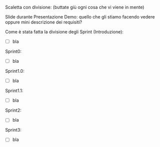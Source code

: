 Scaletta con divisione: 
(buttate giù ogni cosa che vi viene in mente)

Slide durante Presentazione Demo:
quello che gli stiamo facendo vedere oppure mini descrizione dei requisiti?

Come è stata fatta la divisione degli Sprint (Introduzione):
- [ ] bla

Sprint0:
- [ ] bla

Sprint1.0:
- [ ] bla

Sprint1.1:
- [ ] bla

Sprint2:
- [ ] bla

Sprint3:
- [ ] bla
